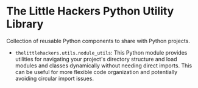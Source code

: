 # The Little Hackers Python Utility Library
Collection of reusable Python components to share with Python projects.

- `thelittlehackers.utils.nodule_utils`: This Python module provides utilities for navigating your project's directory structure and load modules and classes dynamically without needing direct imports. This can be useful for more flexible code organization and potentially avoiding circular import issues.
